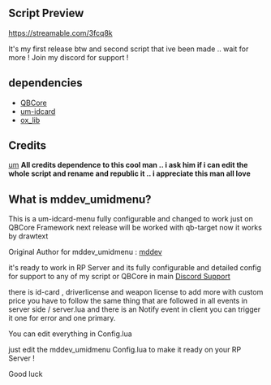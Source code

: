 ## **Script Preview**
https://streamable.com/3fcq8k

It's my first release btw and second script that ive been made .. wait for more !
Join my discord for support !

## **dependencies**
- [QBCore](https://github.com/qbcore-framework/qb-core)
- [um-idcard](https://github.com/alp1x/um-idcard)
- [ox_lib](https://github.com/overextended/ox_lib.git)

## **Credits**
[um](https://github.com/alp1x) **All credits dependence to this cool man .. i ask him if i can edit the whole script and rename and republic it .. i appreciate this man all love**

## **What is mddev_umidmenu?**

This is a um-idcard-menu fully configurable and changed to work just on QBCore Framework 
next release will be worked with qb-target now it works by drawtext

Original Author for mddev_umidmenu : [mddev](https://github.com/j-mdd)

it's ready to work in RP Server and its fully configurable and detailed config
for support to any of my script or QBCore in main [Discord Support](https://discord.gg/5BhmYRHmbU)



there is id-card , driverlicense and weapon license to add more with custom price you have to follow the same thing that are followed in all events in server side / server.lua
and there is an Notify event in client you can trigger it one for error and one primary.

You can edit everything in Config.lua

just edit the mddev_umidmenu Config.lua to make it ready on your RP Server !

Good luck
